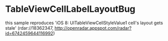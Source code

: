 TableViewCellLabelLayoutBug
===========================

this sample reproduces 'iOS 8: UITableViewCellStyleValue1 cell's layout gets stale' (rdar://18362347, http://openradar.appspot.com/radar?id=6742459644116992)
